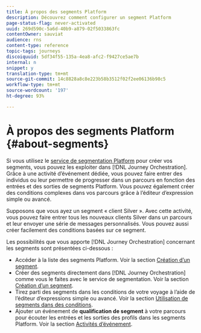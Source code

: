 ```yaml
---
title: À propos des segments Platform
description: Découvrez comment configurer un segment Platform
page-status-flag: never-activated
uuid: 269d590c-5a6d-40b9-a879-02f5033863fc
contentOwner: sauviat
audience: rns
content-type: reference
topic-tags: journeys
discoiquuid: 5df34f55-135a-4ea8-afc2-f9427ce5ae7b
internal: n
snippet: y
translation-type: tm+mt
source-git-commit: 14c8828a8c8e223b58b3512f02f2ee06136b98c5
workflow-type: tm+mt
source-wordcount: '197'
ht-degree: 93%

---
```



# À propos des segments Platform {#about-segments}

Si vous utilisez le [service de segmentation Platform](https://docs.adobe.com/content/help/fr-FR/experience-platform/segmentation/home.html) pour créer vos segments, vous pouvez les exploiter dans [!DNL Journey Orchestration]. Grâce à une activité d’événement dédiée, vous pouvez faire entrer des individus ou leur permettre de progresser dans un parcours en fonction des entrées et des sorties de segments Platform. Vous pouvez également créer des conditions complexes dans vos parcours grâce à l’éditeur d’expression simple ou avancé.

Supposons que vous ayez un segment « client Silver ». Avec cette activité, vous pouvez faire entrer tous les nouveaux clients Silver dans un parcours et leur envoyer une série de messages personnalisés. Vous pouvez aussi créer facilement des conditions basées sur ce segment.

Les possibilités que vous apporte [!DNL Journey Orchestration] concernant les segments sont présentées ci-dessous :

* Accéder à la liste des segments Platform. Voir la section [Création d’un segment](../segment/creating-a-segment.md).
* Créer des segments directement dans [!DNL Journey Orchestration] comme vous le faites avec le service de segmentation. Voir la section [Création d’un segment](../segment/creating-a-segment.md).
* Tirez parti des segments dans les conditions de votre voyage à l’aide de l’éditeur d’expressions simple ou avancé. Voir la section [Utilisation de segments dans des conditions](../segment/using-a-segment.md).
* Ajouter un événement de **qualification de segment** à votre parcours pour écouter les entrées et les sorties des profils dans les segments Platform. Voir la section [Activités d’événement](../building-journeys/event-activities.md#segment-qualification).

